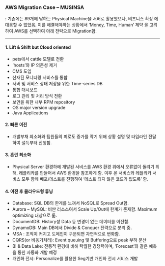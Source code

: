 ### AWS Migration Case – MUSINSA

: 기존에는 89개에 달하는 Physical Machine을 서버로 활용했으나, 비즈니스 확장 에 대응할 수 없었음. 이를 해결해야하는 상황에서 ‘Money, Time, Human’ 제약 을 고려하여 AWS를 선택하여 아래 전략으로 Migration함.

----

#### 1. Lift & Shift but Cloud oriented
  -  pets에서 cattle 모델로 전환
  - ‘hosts’와 IP 의존성 제거
  - CMS 도입
  - 산재된 모니터링 서비스를 통합
  - 서버 및 서비스 상태 저장을 위한 Time-series DB
  - 통합 대시보드
  - 로그 관리 및 처리 방식 전환
  - 보안을 위한 내부 RPM repository
  - OS major version upgrade
  - Java Applications
    
#### 2. 빠른 이전
  - 개발부채 최소화와 팀원들의 피로도 증가를 막기 위해 상황 설명 및 타임라인 전달하여 설득부터 진행함.
  
#### 3. 혼란 최소화
  - Physical Server 환경하에 개발된 서비스를 AWS 환경 위에서 오류없이 돌리기 위해, 레플리카를 만들어서 AWS 환경을 참조하게 함. 이후 본 서비스와 레플리카 서비스 모두 함께 베포/테스트를 진행하여 ‘테스트 되지 않은 코드가 없도록’ 함.
  
#### 4. 이전 후 클라우드형 튜닝
  - Database: SQL DB의 한계를 느껴서 NoSQL로 Spread Out함.
  - Aurora – MySQL: 비싼 리소스여서 Scale Up/Out에 한계가 존재함. Maximum optimizing 대상으로 둚.
  - DocumentDB: History성 Data 등 변경이 없는 데이터를 이전함.
  - DynamoDB: Main DB에서 Divide & Conquer 전략으로 분리 중.
  - MSA : 조직이 커지고 도메인이 구분되면 자연적으로 변화함.
  - CQRS(or 비동기처리): Event queuing  및 Buffering으로 peak 부하 분산 
  - BI & Data Lake: 전통적 환경에 비해 탁월한 경쟁력이며, ‘Forecast’와 같은 예측을 통한 자동화 개발 예정
  - 개인화 전시: Personalize를 활용한 Seg기반 개인화 전시 서비스 개발
